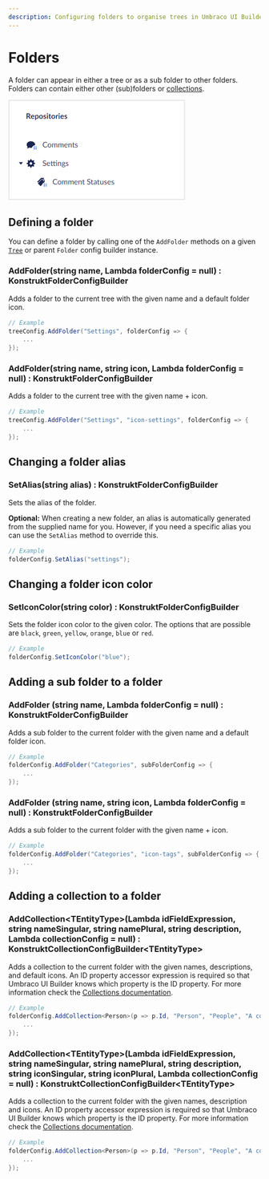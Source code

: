 ```yaml
---
description: Configuring folders to organise trees in Umbraco UI Builder, the backoffice UI builder for Umbraco.
---
```


# Folders

A folder can appear in either a tree or as a sub folder to other folders. Folders can contain either other (sub)folders or [collections](../collections/overview.md).

![Tree with Settings folder](../images/tree.png)

## Defining a folder

You can define a folder by calling one of the `AddFolder` methods on a given [`Tree`](trees.md) or parent `Folder` config builder instance.

### **AddFolder(string name, Lambda folderConfig = null) : KonstruktFolderConfigBuilder**

Adds a folder to the current tree with the given name and a default folder icon.

````csharp
// Example
treeConfig.AddFolder("Settings", folderConfig => {
    ...
});
````

### **AddFolder(string name, string icon, Lambda folderConfig = null) : KonstruktFolderConfigBuilder**

Adds a folder to the current tree with the given name + icon.

````csharp
// Example
treeConfig.AddFolder("Settings", "icon-settings", folderConfig => {
    ...
});
````

## Changing a folder alias

### **SetAlias(string alias) : KonstruktFolderConfigBuilder**

Sets the alias of the folder.  

**Optional:** When creating a new folder, an alias is automatically generated from the supplied name for you. However, if you need a specific alias you can use the `SetAlias` method to override this.

````csharp
// Example
folderConfig.SetAlias("settings");
````

## Changing a folder icon color

### **SetIconColor(string color) : KonstruktFolderConfigBuilder**

Sets the folder icon color to the given color. The options that are possible are `black`, `green`, `yellow`, `orange`, `blue` or `red`.

````csharp
// Example
folderConfig.SetIconColor("blue");
````

## Adding a sub folder to a folder

### **AddFolder (string name, Lambda folderConfig = null) : KonstruktFolderConfigBuilder**

Adds a sub folder to the current folder with the given name and a default folder icon.

````csharp
// Example
folderConfig.AddFolder("Categories", subFolderConfig => {
    ...
});
````

### **AddFolder (string name, string icon, Lambda folderConfig = null) : KonstruktFolderConfigBuilder**

Adds a sub folder to the current folder with the given name + icon.

````csharp
// Example
folderConfig.AddFolder("Categories", "icon-tags", subFolderConfig => {
    ...
});
````

## Adding a collection to a folder

### **AddCollection&lt;TEntityType&gt;(Lambda idFieldExpression, string nameSingular, string namePlural, string description, Lambda collectionConfig = null) : KonstruktCollectionConfigBuilder&lt;TEntityType&gt;**

Adds a collection to the current folder with the given names, descriptions, and default icons. An ID property accessor expression is required so that Umbraco UI Builder knows which property is the ID property. For more information check the [Collections documentation](../collections/overview.md).

````csharp
// Example
folderConfig.AddCollection<Person>(p => p.Id, "Person", "People", "A collection of people", collectionConfig => {
    ...
});
````

### **AddCollection&lt;TEntityType&gt;(Lambda idFieldExpression, string nameSingular, string namePlural, string description, string iconSingular, string iconPlural, Lambda collectionConfig = null) : KonstruktCollectionConfigBuilder&lt;TEntityType&gt;**

Adds a collection to the current folder with the given names, description and icons. An ID property accessor expression is required so that Umbraco UI Builder knows which property is the ID property. For more information check the [Collections documentation](../collections/overview.md).

````csharp
// Example
folderConfig.AddCollection<Person>(p => p.Id, "Person", "People", "A collection of people", "icon-umb-users", "icon-umb-users", collectionConfig => {
    ...
});
````
